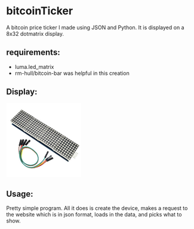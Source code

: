 # bitcoinTicker

A bitcoin price ticker I made using JSON and Python. It is displayed on a 8x32 dotmatrix display.

## requirements: 

* luma.led_matrix
* rm-hull/bitcoin-bar was helpful in this creation

## Display: 
<p>
  <a name="top" href="https://github.com/nolimitcarter/bitcoinTicker">
    <img height="200px" width="200px" src="pics/dotmatrix.jpg">
  </a>
</p>

## Usage: 

Pretty simple program. All it does is create the device, makes a request to the website which is in json format, loads in the data, and picks what to show.
